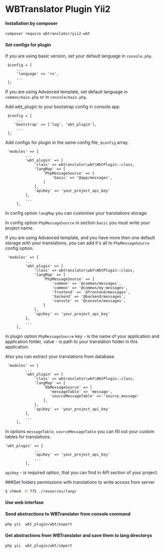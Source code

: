 # WBTranslator Plugin Yii2
#### Installation by composer
```
composer require wbtranslator/yii2-wbt
```
#### Set configs for plugin

If you are using basic version, set your default language in `console.php`.

```
 $config = [
     ...
     'language' => 'ru',
     ...
 ];
```
If you are using Advanced template, set default language in `common/main.php` or in `console/main.php`.

Add wbt_plugin to your bootstrap config in console app
```
 $config = [
     ...
    'bootstrap' => ['log', 'wbt_plugin'],
     ...
 ];
```


Add configs for plugin in the same config file, `$config` array. 
```
 'modules' => [
         ...
         'wbt_plugin' => [
             'class' => wbtranslator\wbt\WbtPlugin::class,
             'langMap' => [
                 'PhpMessageSource' => [
                     'basic' => '@app/messages',
                 ]
             ],
             'apiKey' => 'your_project_api_key'
         ],
         ...
     ],
```
In config option `langMap` you can customise your translations storage. 

In config option `PhpMessageSource` in section `basic` you must write your project name.

If you are using Advanced template, and you have more then one default storage with your translations, you can add it's 
all to `PhpMessageSource` config option.

```
 'modules' => [
         ...
         'wbt_plugin' => [
             'class' => wbtranslator\wbt\WbtPlugin::class,
             'langMap' => [
                 'PhpMessageSource' => [
                     'common' => '@common/messages',
                     'common' => '@common/my-messages',
                     'frontend' => '@frontend/messages',
                     'backend' => '@backend/messages',
                     'console' => '@console/messages',
                 ]
             ],
             'apiKey' => 'your_project_api_key'
         ],
         ...
     ],
```

In plugin option `PhpMessageSource` key - is the name of your application and application folder, value - is path to your
translation folder in this application.

Also you can extract your translations from database.

```
 'modules' => [
         ...
         'wbt_plugin' => [
             'class' => wbtranslator\wbt\WbtPlugin::class,
             'langMap' => [
                 'DbMessageSource' => [
                    'messageTable' => 'message',
                    'sourceMessageTable' => 'source_message'
                 ],
             ],
             'apiKey' => 'your_project_api_key'
         ],
         ...
     ],
```
In options `messageTable`, `sourceMessageTable` you can fill out your custom tables for translations. 

```
'wbt_plugin' => [
             ...
             'apiKey' => 'your_project_api_key'
             ...
         ],
```
`apiKey` - is required option, that you can find in API section of your project.

###Set folders permissions with translations to write access from server
```sh
$ chmod -R 775 ./resources/lang/
```

#### Use web interfase
#### Send abstractions to WBTranslator from console command 
```	
php yii  wbt_plugin/wbt/export
```


#### Get abstractions from WBTranslator and save them to lang directorys
```	
php yii  wbt_plugin/wbt/import
```
